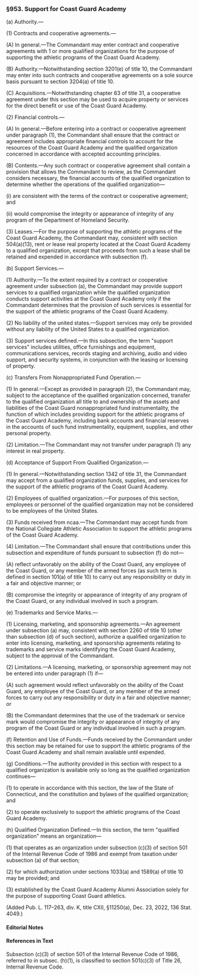 ### §953. Support for Coast Guard Academy ###

(a) Authority.—

(1) Contracts and cooperative agreements.—

(A) In general.—The Commandant may enter contract and cooperative agreements with 1 or more qualified organizations for the purpose of supporting the athletic programs of the Coast Guard Academy.

(B) Authority.—Notwithstanding section 3201(e) of title 10, the Commandant may enter into such contracts and cooperative agreements on a sole source basis pursuant to section 3204(a) of title 10.

(C) Acquisitions.—Notwithstanding chapter 63 of title 31, a cooperative agreement under this section may be used to acquire property or services for the direct benefit or use of the Coast Guard Academy.

(2) Financial controls.—

(A) In general.—Before entering into a contract or cooperative agreement under paragraph (1), the Commandant shall ensure that the contract or agreement includes appropriate financial controls to account for the resources of the Coast Guard Academy and the qualified organization concerned in accordance with accepted accounting principles.

(B) Contents.—Any such contract or cooperative agreement shall contain a provision that allows the Commandant to review, as the Commandant considers necessary, the financial accounts of the qualified organization to determine whether the operations of the qualified organization—

(i) are consistent with the terms of the contract or cooperative agreement; and

(ii) would compromise the integrity or appearance of integrity of any program of the Department of Homeland Security.

(3) Leases.—For the purpose of supporting the athletic programs of the Coast Guard Academy, the Commandant may, consistent with section 504(a)(13), rent or lease real property located at the Coast Guard Academy to a qualified organization, except that proceeds from such a lease shall be retained and expended in accordance with subsection (f).

(b) Support Services.—

(1) Authority.—To the extent required by a contract or cooperative agreement under subsection (a), the Commandant may provide support services to a qualified organization while the qualified organization conducts support activities at the Coast Guard Academy only if the Commandant determines that the provision of such services is essential for the support of the athletic programs of the Coast Guard Academy.

(2) No liability of the united states.—Support services may only be provided without any liability of the United States to a qualified organization.

(3) Support services defined.—In this subsection, the term "support services" includes utilities, office furnishings and equipment, communications services, records staging and archiving, audio and video support, and security systems, in conjunction with the leasing or licensing of property.

(c) Transfers From Nonappropriated Fund Operation.—

(1) In general.—Except as provided in paragraph (2), the Commandant may, subject to the acceptance of the qualified organization concerned, transfer to the qualified organization all title to and ownership of the assets and liabilities of the Coast Guard nonappropriated fund instrumentality, the function of which includes providing support for the athletic programs of the Coast Guard Academy, including bank accounts and financial reserves in the accounts of such fund instrumentality, equipment, supplies, and other personal property.

(2) Limitation.—The Commandant may not transfer under paragraph (1) any interest in real property.

(d) Acceptance of Support From Qualified Organization.—

(1) In general.—Notwithstanding section 1342 of title 31, the Commandant may accept from a qualified organization funds, supplies, and services for the support of the athletic programs of the Coast Guard Academy.

(2) Employees of qualified organization.—For purposes of this section, employees or personnel of the qualified organization may not be considered to be employees of the United States.

(3) Funds received from ncaa.—The Commandant may accept funds from the National Collegiate Athletic Association to support the athletic programs of the Coast Guard Academy.

(4) Limitation.—The Commandant shall ensure that contributions under this subsection and expenditure of funds pursuant to subsection (f) do not—

(A) reflect unfavorably on the ability of the Coast Guard, any employee of the Coast Guard, or any member of the armed forces (as such term is defined in section 101(a) of title 10) to carry out any responsibility or duty in a fair and objective manner; or

(B) compromise the integrity or appearance of integrity of any program of the Coast Guard, or any individual involved in such a program.

(e) Trademarks and Service Marks.—

(1) Licensing, marketing, and sponsorship agreements.—An agreement under subsection (a) may, consistent with section 2260 of title 10 (other than subsection (d) of such section), authorize a qualified organization to enter into licensing, marketing, and sponsorship agreements relating to trademarks and service marks identifying the Coast Guard Academy, subject to the approval of the Commandant.

(2) Limitations.—A licensing, marketing, or sponsorship agreement may not be entered into under paragraph (1) if—

(A) such agreement would reflect unfavorably on the ability of the Coast Guard, any employee of the Coast Guard, or any member of the armed forces to carry out any responsibility or duty in a fair and objective manner; or

(B) the Commandant determines that the use of the trademark or service mark would compromise the integrity or appearance of integrity of any program of the Coast Guard or any individual involved in such a program.

(f) Retention and Use of Funds.—Funds received by the Commandant under this section may be retained for use to support the athletic programs of the Coast Guard Academy and shall remain available until expended.

(g) Conditions.—The authority provided in this section with respect to a qualified organization is available only so long as the qualified organization continues—

(1) to operate in accordance with this section, the law of the State of Connecticut, and the constitution and bylaws of the qualified organization; and

(2) to operate exclusively to support the athletic programs of the Coast Guard Academy.

(h) Qualified Organization Defined.—In this section, the term "qualified organization" means an organization—

(1) that operates as an organization under subsection (c)(3) of section 501 of the Internal Revenue Code of 1986 and exempt from taxation under subsection (a) of that section;

(2) for which authorization under sections 1033(a) and 1589(a) of title 10 may be provided; and

(3) established by the Coast Guard Academy Alumni Association solely for the purpose of supporting Coast Guard athletics.

(Added Pub. L. 117–263, div. K, title CXII, §11250(a), Dec. 23, 2022, 136 Stat. 4049.)

#### **Editorial Notes** ####

#### References in Text ####

Subsection (c)(3) of section 501 of the Internal Revenue Code of 1986, referred to in subsec. (h)(1), is classified to section 501(c)(3) of Title 26, Internal Revenue Code.